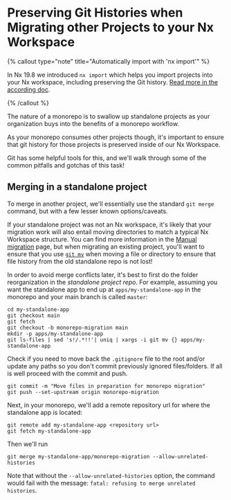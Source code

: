 # Preserving Git Histories when Migrating other Projects to your Nx Workspace

{% callout type="note" title="Automatically import with 'nx import'" %}

In Nx 19.8 we introduced `nx import` which helps you import projects into your Nx workspace, including preserving the Git history. [Read more in the according doc](/recipes/adopting-nx/import-project).

{% /callout %}

The nature of a monorepo is to swallow up standalone projects as your organization buys into the benefits of a monorepo workflow.

As your monorepo consumes other projects though, it's important to ensure that git history for those projects is preserved inside of our Nx Workspace.

Git has some helpful tools for this, and we'll walk through some of the common pitfalls and gotchas of this task!

## Merging in a standalone project

To merge in another project, we'll essentially use the standard `git merge` command, but with a few lesser known options/caveats.

If your standalone project was not an Nx workspace, it's likely that your migration work will also entail moving directories to match a typical Nx Workspace structure. You can find more information in the [Manual migration](/recipes/adopting-nx/manual) page, but when migrating an existing project, you'll want to ensure that you use [`git mv`](https://git-scm.com/docs/git-mv) when moving a file or directory to ensure that file history from the old standalone repo is not lost!

In order to avoid merge conflicts later, it's best to first do the folder reorganization in the _standalone project repo_. For example, assuming you want the standalone app to end up at `apps/my-standalone-app` in the monorepo and your main branch is called `master`:

```shell
cd my-standalone-app
git checkout main
git fetch
git checkout -b monorepo-migration main
mkdir -p apps/my-standalone-app
git ls-files | sed 's!/.*!!'| uniq | xargs -i git mv {} apps/my-standalone-app
```

Check if you need to move back the `.gitignore` file to the root and/or update any paths so you don't commit previously ignored files/folders.
If all is well proceed with the commit and push.

```shell
git commit -m "Move files in preparation for monorepo migration"
git push --set-upstream origin monorepo-migration
```

Next, in your monorepo, we'll add a remote repository url for where the standalone app is located:

```shell
git remote add my-standalone-app <repository url>
git fetch my-standalone-app
```

Then we'll run

```shell
git merge my-standalone-app/monorepo-migration --allow-unrelated-histories
```

Note that without the `--allow-unrelated-histories` option, the command would fail with the message: `fatal: refusing to merge unrelated histories`.
